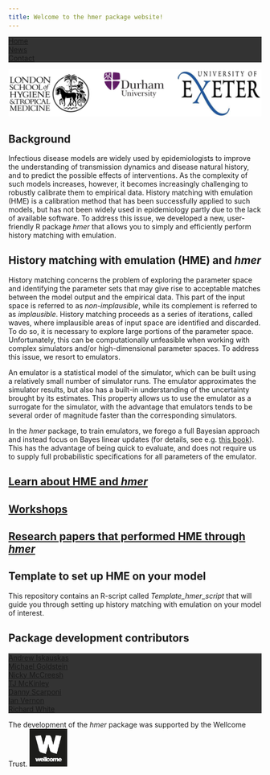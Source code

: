 ```yaml
---
title: Welcome to the hmer package website! 
---
```


<head>
<style>
ul {
  list-style-type: none;
  margin: 0;
  padding: 0;
  overflow: hidden;
  background-color: #333;
}

li {
  float: left;
}

li a {
  display: block;
  color: white;
  text-align: center;
  padding: 14px 16px;
  text-decoration: none;
}

li a:hover {
  background-color: #111;
}
</style>
</head>
<body>

<ul>
  <li><a class="active" href="index.html">Home</a></li>
  <li><a href="papers.html">News</a></li>
  <li><a href="learning_resources.hmtl">Contact</a></li>
</ul>
<head>
  
![logos](logos.PNG)

## Background 
Infectious disease models are widely used by epidemiologists to improve the understanding of transmission dynamics and disease natural history, and to predict the possible effects of interventions. As the complexity of such models increases, however, it becomes increasingly challenging to robustly calibrate them to empirical data. History matching with emulation (HME) is a calibration method that has been successfully applied to such models, but has not been widely used in epidemiology partly due to the lack of available software. To address this issue, we developed a new, user-friendly R package _hmer_ that allows you to simply and efficiently perform history matching with emulation.


## History matching with emulation (HME) and _hmer_  

History matching concerns the problem of exploring the parameter space and identifying the parameter sets that may give rise to acceptable matches between the model output and the empirical data. This part of the input space is referred to as _non-implausible_, while its complement is referred to as _implausible_. History matching proceeds as a series of iterations, called waves, where implausible areas of input space are identified and discarded. To do so, it is necessary to explore large portions of the parameter space. Unfortunately, this can be computationally unfeasible when working with complex simulators and/or high-dimensional parameter spaces. To address this issue, we resort to emulators.

An emulator is a statistical model of the simulator, which can be built using a relatively small number of simulator runs. The emulator approximates the simulator results, but also has a built-in understanding of the uncertainty brought by its estimates. This property allows us to use the emulator as a surrogate for the simulator, with the advantage that emulators tends to be several order of magnitude faster than the corresponding simulators.

In the _hmer_ package, to train emulators, we forego a full Bayesian approach and instead focus on Bayes linear updates (for details, see e.g. [this book](https://onlinelibrary.wiley.com/doi/book/10.1002/9780470065662)). This has the advantage of being quick to evaluate, and does not require us to supply full probabilistic specifications for all parameters of the emulator.

## [Learn about HME and _hmer_](https://hmer-package.github.io/website/learning_resources)  


## [Workshops](https://hmer-package.github.io/website/24may2022workshop) 


## [Research papers that performed HME through _hmer_](https://hmer-package.github.io/website/papers)


## Template to set up HME on your model 
This repository contains an R-script called _Template_hmer_script_ that will guide you through setting up history matching with emulation on your model of interest.


## Package development contributors 

- [Andrew Iskauskas](https://www.durham.ac.uk/staff/andrew-iskauskas/)
- [Michael Goldstein](https://www.durham.ac.uk/staff/michael-goldstein/)
- [Nicky McCreesh](https://www.lshtm.ac.uk/aboutus/people/mccreesh.nicky)
- [TJ McKinley](https://emps.exeter.ac.uk/mathematics/staff/tm389)
- [Danny Scarponi](https://www.lshtm.ac.uk/aboutus/people/scarponi.danny)
- [Ian Vernon](https://www.durham.ac.uk/staff/i-r-vernon/)
- [Richard White](https://www.lshtm.ac.uk/aboutus/people/white.richard)

The development of the _hmer_ package was supported by the Wellcome Trust. <img src="wellcome_trust.png" width="75">

